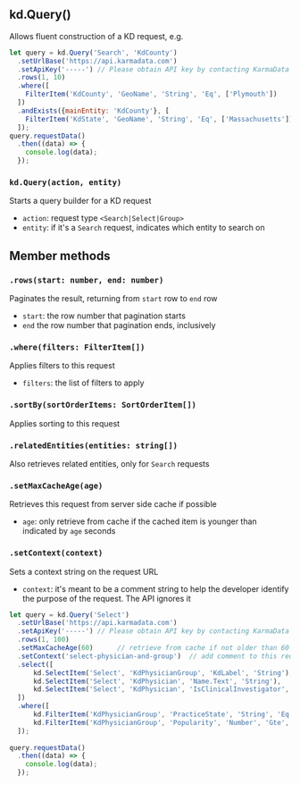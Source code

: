 ## kd.Query()
Allows fluent construction of a KD request, e.g.

```js
let query = kd.Query('Search', 'KdCounty')
  .setUrlBase('https://api.karmadata.com')
  .setApiKey('-----') // Please obtain API key by contacting KarmaData
  .rows(1, 10)
  .where([
    FilterItem('KdCounty', 'GeoName', 'String', 'Eq', ['Plymouth'])
  ])
  .andExists({mainEntity: 'KdCounty'}, [
    FilterItem('KdState', 'GeoName', 'String', 'Eq', ['Massachusetts'])
  ]);
query.requestData()
  .then((data) => {
    console.log(data);
  });
```

### `kd.Query(action, entity)`
Starts a query builder for a KD request
* `action`: request type `<Search|Select|Group>`
* `entity`: if it's a `Search` request, indicates which entity to search on

## Member methods

### `.rows(start: number, end: number)`
Paginates the result, returning from `start` row to `end` row
* `start`: the row number that pagination starts
* `end` the row number that pagination ends, inclusively

### `.where(filters: FilterItem[])`
Applies filters to this request
* `filters`: the list of filters to apply

### `.sortBy(sortOrderItems: SortOrderItem[])`
Applies sorting to this request

### `.relatedEntities(entities: string[])`
Also retrieves related entities, only for `Search` requests

### `.setMaxCacheAge(age)`
Retrieves this request from server side cache if possible
* `age`: only retrieve from cache if the cached item is younger than indicated by `age` seconds

### `.setContext(context)`
Sets a context string on the request URL
* `context`: it's meant to be a comment string to help the developer identify the purpose of the request. The API ignores it

```js
let query = kd.Query('Select')
  .setUrlBase('https://api.karmadata.com')
  .setApiKey('-----') // Please obtain API key by contacting KarmaData
  .rows(1, 100)
  .setMaxCacheAge(60)      // retrieve from cache if not older than 60 seconds
  .setContext('select-physician-and-group')  // add comment to this request
  .select([
      kd.SelectItem('Select', 'KdPhysicianGroup', 'KdLabel', 'String'),
      kd.SelectItem('Select', 'KdPhysician', 'Name.Text', 'String'),
      kd.SelectItem('Select', 'KdPhysician', 'IsClinicalInvestigator', 'Number'),
  ])
  .where([
      kd.FilterItem('KdPhysicianGroup', 'PracticeState', 'String', 'Eq', ['Massachusetts', 'California']),
      kd.FilterItem('KdPhysicianGroup', 'Popularity', 'Number', 'Gte', [1]),
  ]);
 
query.requestData()
  .then((data) => {
    console.log(data);
  });
```
